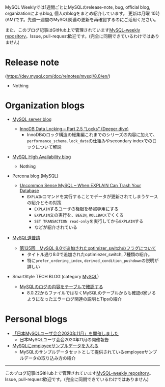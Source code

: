 MySQL Weeklyでは1週間ごとにMySQLのrelease-note, bug, official blog, organizationによるblog, 個人のblogをまとめ紹介しています。
更新は月曜 10時(AM)です。先週一週間のMySQL関連の更新を再確認するのにご活用ください。

また、このブログ記事はGitHub上で管理されています[MySQL-weekly repository](https://github.com/tom--bo/MySQL-weekly)。Issue, pull-request歓迎です。(完全に同期できているわけではありません)


# Release note

(https://dev.mysql.com/doc/relnotes/mysql/8.0/en/)

- Nothing


# Organization blogs

- [MySQL server blog](https://mysqlserverteam.com/)
  - [InnoDB Data Locking – Part 2.5 “Locks” (Deeper dive)](https://mysqlserverteam.com/innodb-data-locking-part-2-5-locks-deeper-dive/)
    - InnoDBのロック構造の総集編これまでのシリーズの内容に加えて、`performance_schema.lock_data`の仕組みやsecondary indexでのロックについて解説

- [MySQL High Availability blog](https://mysqlhighavailability.com/)
  - Nothing

- [Percona blog (MySQL)](https://www.percona.com/blog/)
  - [Uncommon Sense MySQL – When EXPLAIN Can Trash Your Database](https://www.percona.com/blog/2020/11/23/uncommon-sense-mysql-when-explain-can-trash-your-database/)
    - `EXPLAIN`コマンドを実行することでデータが更新されてしまうケースの紹介とその対策
      - `EXPLAIN`するユーザの権限を参照専用にする
      - `EXPLAIN`文の実行を、`BEGIN`, `ROLLBACK`でくくる
      - `SET TRANSACTION read-only`を実行してから`EXPLAIN`する
      - などが紹介されている

- [MySQL道普請](https://gihyo.jp/dev/serial/01/mysql-road-construction-news)
  - [第135回　MySQL 8.0で追加されたoptimizer_switchのフラグについて](https://gihyo.jp/dev/serial/01/mysql-road-construction-news/0135)
    - タイトル通り8.0で追加されたoptimiezer_switch, 7種類の紹介。
    - 特に`prefer_ordering_index`, `derived_condition_pushdown`の説明が詳しい

- SmartStyle TECH BLOG (category [MySQL](https://www.s-style.co.jp/blog/category/tech/mysql/))
  - [MySQLのログの内容をテーブルで確認する](https://www.s-style.co.jp/blog/2020/11/6974/)
    - 8.0.22からファイルではなくMySQLのテーブルからも確認d家いるようになったエラーログ関連の説明とTipsの紹介


# Personal blogs

- [「日本MySQLユーザ会会2020年11月」を開催しました](https://sakaik.hateblo.jp/entry/20201125/myna_kaikai_202011)
  - 日本MySQLユーザ会会2020年11月の開催報告
- [MySQLにemployeeサンプルデータを入れる](https://sakaik.hateblo.jp/entry/20201128/import_mysql_employee_data)
  - MySQLのサンプルデータセットとして提供されているemployeeサンプルデータの取り込み方の紹介


-----

このブログ記事はGitHub上で管理されています[MySQL-weekly repository](https://github.com/tom--bo/MySQL-weekly)。Issue, pull-request歓迎です。(完全に同期できているわけではありません)
